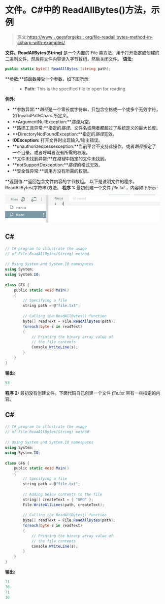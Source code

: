 # 文件。C#中的 ReadAllBytes()方法，示例

> 原文:[https://www . geesforgeks . org/file-readall bytes-method-in-csharp-with-examples/](https://www.geeksforgeeks.org/file-readallbytes-method-in-csharp-with-examples/)

**文件。ReadAllBytes(String)** 是一个内置的 File 类方法，用于打开指定或创建的二进制文件，然后将文件内容读入字节数组，然后关闭文件。
**语法:**

```cs
public static byte[] ReadAllBytes (string path);
```

**参数:**该函数接受一个参数，如下图所示:

> *   **Path:** This is the specified file to open for reading.

**例外:**

*   **参数异常:***路径*是一个零长度字符串，只包含空格或一个或多个无效字符，如 InvalidPathChars 所定义。
*   **ArgumentNullException:***路径*为空。
*   **路径工具异常:**指定的*路径*、文件名或两者都超过了系统定义的最大长度。
*   **DirectoryNotFoundException:**指定的*路径*无效。
*   **IOException:** 打开文件时出现输入/输出错误。
*   **unauthorizedcessexception:**当前平台不支持此操作。或者*路径*指定了一个目录。或者呼叫者没有所需的权限。
*   **文件未找到异常:**在*路径*中指定的文件未找到。
*   **notSupportDexception:***路径*的格式无效。
*   **安全性异常:**调用方没有所需的权限。

**返回值:**返回包含文件内容的字节数组。
以下是说明文件的程序。ReadAllBytes(字符串)方法。
**程序 1:** 最初创建一个文件 *file.txt* ，内容如下所示-

![file.txt](img/a306c4e996211e3e5e16f1ab1740cdcf.png)

## C#

```cs
// C# program to illustrate the usage
// of File.ReadAllBytes(String) method

// Using System and System.IO namespaces
using System;
using System.IO;

class GFG {
    public static void Main()
    {
        // Specifying a file
        string path = @"file.txt";

        // Calling the ReadAllBytes() function
        byte[] readText = File.ReadAllBytes(path);
        foreach(byte s in readText)
        {
            // Printing the binary array value of
            // the file contents
            Console.WriteLine(s);
        }
    }
}
```

**输出:**

```cs
53
```

**程序 2:** 最初没有创建文件。下面代码自己创建一个文件 *file.txt* 带有一些指定的内容。

## C#

```cs
// C# program to illustrate the usage
// of File.ReadAllBytes(String) method

// Using System and System.IO namespaces
using System;
using System.IO;

class GFG {
    public static void Main()
    {
        // Specifying a file
        string path = @"file.txt";

        // Adding below contents to the file
        string[] createText = { "GFG" };
        File.WriteAllLines(path, createText);

        // Calling the ReadAllBytes() function
        byte[] readText = File.ReadAllBytes(path);
        foreach(byte s in readText)
        {
            // Printing the binary array value of
            // the file contents
            Console.WriteLine(s);
        }
    }
}
```

**输出:**

```cs
71
70
71
10
```